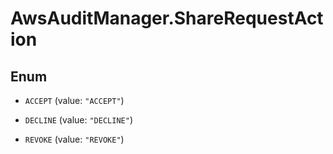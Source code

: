 # AwsAuditManager.ShareRequestAction

## Enum


* `ACCEPT` (value: `"ACCEPT"`)

* `DECLINE` (value: `"DECLINE"`)

* `REVOKE` (value: `"REVOKE"`)


